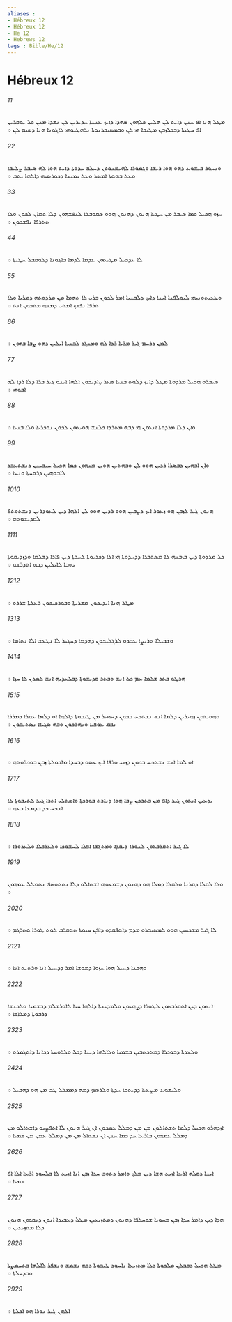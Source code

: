 ```yaml
---
aliases : 
- Hébreux 12
- Hébreux 12
- He 12
- Hebrews 12
tags : Bible/He/12
---
```


# Hébreux 12

###### 11
ܡܛܠ ܗܢܐ ܐܦ ܚܢܢ ܕܐܝܬ ܠܢ ܗܠܝܢ ܟܠܗܘܢ ܤܗܕܐ ܕܐܝܟ ܥܢܢܐ ܚܕܝܪܝܢ ܠܢ ܢܫܕܐ ܡܢܢ ܟܠ ܝܘܩܪܝܢ ܐܦ ܚܛܝܬܐ ܕܒܟܠܙܒܢ ܡܛܝܒܐ ܗܝ ܠܢ ܘܒܡܤܝܒܪܢܘܬܐ ܢܪܗܛܝܘܗܝ ܠܐܓܘܢܐ ܗܢܐ ܕܤܝܡ ܠܢ ܀
###### 22
ܘܢܚܘܪ ܒܝܫܘܥ ܕܗܘ ܗܘܐ ܪܝܫܐ ܘܓܡܘܪܐ ܠܗܝܡܢܘܬܢ ܕܚܠܦ ܚܕܘܬܐ ܕܐܝܬ ܗܘܐ ܠܗ ܤܝܒܪ ܨܠܝܒܐ ܘܥܠ ܒܗܬܬܐ ܐܡܤܪ ܘܥܠ ܝܡܝܢܐ ܕܟܘܪܤܝܗ ܕܐܠܗܐ ܝܬܒ ܀
###### 33
ܚܙܘ ܗܟܝܠ ܟܡܐ ܤܝܒܪ ܡܢ ܚܛܝܐ ܗܢܘܢ ܕܗܢܘܢ ܗܘܘ ܤܩܘܒܠܐ ܠܢܦܫܗܘܢ ܕܠܐ ܬܡܐܢ ܠܟܘܢ ܘܠܐ ܬܬܪܦܐ ܢܦܫܟܘܢ ܀
###### 44
ܠܐ ܥܕܟܝܠ ܡܛܝܬܘܢ ܥܕܡܐ ܠܕܡܐ ܒܐܓܘܢܐ ܕܠܘܩܒܠ ܚܛܝܬܐ ܀
###### 55
ܘܛܥܝܬܘܢܝܗܝ ܠܝܘܠܦܢܐ ܐܝܢܐ ܕܐܝܟ ܕܠܒܢܝܐ ܐܡܪ ܠܟܘܢ ܒܪܝ ܠܐ ܬܗܡܐ ܡܢ ܡܪܕܘܬܗ ܕܡܪܝܐ ܘܠܐ ܬܪܦܐ ܢܦܫܟ ܐܡܬܝ ܕܡܢܗ ܡܬܟܘܢ ܐܢܬ ܀
###### 66
ܠܡܢ ܕܪܚܡ ܓܝܪ ܡܪܝܐ ܪܕܐ ܠܗ ܘܡܢܓܕ ܠܒܢܝܐ ܐܝܠܝܢ ܕܗܘ ܨܒܐ ܒܗܘܢ ܀
###### 77
ܤܝܒܪܘ ܗܟܝܠ ܡܪܕܘܬܐ ܡܛܠ ܕܐܝܟ ܕܠܘܬ ܒܢܝܐ ܤܥܪ ܨܐܕܝܟܘܢ ܐܠܗܐ ܐܝܢܘ ܓܝܪ ܒܪܐ ܕܠܐ ܪܕܐ ܠܗ ܐܒܘܗܝ ܀
###### 88
ܘܐܢ ܕܠܐ ܡܪܕܘܬܐ ܐܢܬܘܢ ܗܝ ܕܒܗ ܡܬܪܕܐ ܟܠܢܫ ܗܘܝܬܘܢ ܠܟܘܢ ܢܘܟܪܝܐ ܘܠܐ ܒܢܝܐ ܀
###### 99
ܘܐܢ ܐܒܗܝܢ ܕܒܤܪܐ ܪܕܝܢ ܗܘܘ ܠܢ ܘܒܗܬܝܢ ܗܘܝܢ ܡܢܗܘܢ ܟܡܐ ܗܟܝܠ ܚܝܒܝܢܢ ܕܢܫܬܥܒܕ ܠܐܒܘܗܝܢ ܕܪܘܚܬܐ ܘܢܚܐ ܀
###### 1010
ܗܢܘܢ ܓܝܪ ܠܙܒܢ ܗܘ ܙܥܘܪ ܐܝܟ ܕܨܒܝܢ ܗܘܘ ܪܕܝܢ ܗܘܘ ܠܢ ܐܠܗܐ ܕܝܢ ܠܥܘܕܪܢܢ ܕܢܫܬܘܬܦ ܠܩܕܝܫܘܬܗ ܀
###### 1111
ܟܠ ܡܪܕܘܬܐ ܕܝܢ ܒܙܒܢܗ ܠܐ ܡܤܬܒܪܐ ܕܕܚܕܘܬܐ ܗܝ ܐܠܐ ܕܟܪܝܘܬܐ ܠܚܪܬܐ ܕܝܢ ܦܐܪܐ ܕܫܠܡܐ ܘܕܙܕܝܩܘܬܐ ܝܗܒܐ ܠܐܝܠܝܢ ܕܒܗ ܐܬܕܪܫܘ ܀
###### 1212
ܡܛܠ ܗܢܐ ܐܝܕܝܟܘܢ ܡܫܪܝܬܐ ܘܒܘܪܟܝܟܘܢ ܪܥܠܬܐ ܫܪܪܘ ܀
###### 1313
ܘܫܒܝܠܐ ܬܪܝܨܐ ܥܒܕܘ ܠܪܓܠܝܟܘܢ ܕܗܕܡܐ ܕܚܓܝܪ ܠܐ ܢܛܥܫ ܐܠܐ ܢܬܐܤܐ ܀
###### 1414
ܗܪܛܘ ܒܬܪ ܫܠܡܐ ܥܡ ܟܠ ܐܢܫ ܘܒܬܪ ܩܕܝܫܘܬܐ ܕܒܠܥܕܝܗ ܐܢܫ ܠܡܪܢ ܠܐ ܚܙܐ ܀
###### 1515
ܘܗܘܝܬܘܢ ܙܗܝܪܝܢ ܕܠܡܐ ܐܢܫ ܢܫܬܟܚ ܒܟܘܢ ܕܚܤܝܪ ܡܢ ܛܝܒܘܬܐ ܕܐܠܗܐ ܐܘ ܕܠܡܐ ܥܩܪܐ ܕܡܪܪܐ ܢܦܩ ܥܘܦܝܐ ܘܢܗܪܟܘܢ ܘܒܗ ܤܓܝܐܐ ܢܤܬܝܒܘܢ ܀
###### 1616
ܐܘ ܠܡܐ ܐܢܫ ܢܫܬܟܚ ܒܟܘܢ ܕܙܢܝ ܘܪܦܐ ܐܝܟ ܥܤܘ ܕܒܚܕܐ ܡܐܟܘܠܬܐ ܙܒܢ ܒܘܟܪܘܬܗ ܀
###### 1717
ܝܕܥܝܢ ܐܢܬܘܢ ܓܝܪ ܕܐܦ ܡܢ ܒܬܪܟܢ ܨܒܐ ܗܘܐ ܕܢܐܪܬ ܒܘܪܟܬܐ ܘܐܤܬܠܝ ܐܬܪܐ ܓܝܪ ܠܬܝܒܘܬܐ ܠܐ ܐܫܟܚ ܟܕ ܒܕܡܥܐ ܒܥܗ ܀
###### 1818
ܠܐ ܓܝܪ ܐܬܩܪܒܬܘܢ ܠܢܘܪܐ ܕܝܩܕܐ ܘܡܬܓܫܐ ܐܦܠܐ ܠܚܫܘܟܐ ܘܠܥܪܦܠܐ ܘܠܥܪܘܪܐ ܀
###### 1919
ܘܠܐ ܠܩܠܐ ܕܩܪܢܐ ܘܠܩܠܐ ܕܡܠܐ ܗܘ ܕܗܢܘܢ ܕܫܡܥܘܗܝ ܐܫܬܐܠܘ ܕܠܐ ܢܬܬܘܤܦ ܢܬܡܠܠ ܥܡܗܘܢ ܀
###### 2020
ܠܐ ܓܝܪ ܡܫܟܚܝܢ ܗܘܘ ܠܡܤܝܒܪܘ ܡܕܡ ܕܐܬܦܩܕܘ ܕܐܦܢ ܚܝܘܬܐ ܬܬܩܪܒ ܠܘܬ ܛܘܪܐ ܬܬܪܓܡ ܀
###### 2121
ܘܗܟܢܐ ܕܚܝܠ ܗܘܐ ܚܙܘܐ ܕܡܘܫܐ ܐܡܪ ܕܕܚܝܠ ܐܢܐ ܘܪܬܝܬ ܐܢܐ ܀
###### 2222
ܐܢܬܘܢ ܕܝܢ ܐܬܩܪܒܬܘܢ ܠܛܘܪܐ ܕܨܗܝܘܢ ܘܠܡܕܝܢܬܐ ܕܐܠܗܐ ܚܝܐ ܠܐܘܪܫܠܡ ܕܒܫܡܝܐ ܘܠܟܢܫܐ ܕܪܒܘܬܐ ܕܡܠܐܟܐ ܀
###### 2323
ܘܠܥܕܬܐ ܕܒܘܟܪܐ ܕܡܬܟܬܒܝܢ ܒܫܡܝܐ ܘܠܐܠܗܐ ܕܝܢܐ ܕܟܠ ܘܠܪܘܚܬܐ ܕܟܐܢܐ ܕܐܬܓܡܪܘ ܀
###### 2424
ܘܠܝܫܘܥ ܡܨܥܝܐ ܕܕܝܬܩܐ ܚܕܬܐ ܘܠܪܤܤ ܕܡܗ ܕܡܡܠܠ ܛܒ ܡܢ ܗܘ ܕܗܒܝܠ ܀
###### 2525
ܐܙܕܗܪܘ ܗܟܝܠ ܕܠܡܐ ܬܫܬܐܠܘܢ ܡܢ ܡܢ ܕܡܠܠ ܥܡܟܘܢ ܐܢ ܓܝܪ ܗܢܘܢ ܠܐ ܐܬܦܨܝܘ ܕܐܫܬܐܠܘ ܡܢ ܕܡܠܠ ܥܡܗܘܢ ܒܐܪܥܐ ܚܕ ܟܡܐ ܚܢܢ ܐܢ ܢܫܬܐܠ ܡܢ ܡܢ ܕܡܠܠ ܥܡܢ ܡܢ ܫܡܝܐ ܀
###### 2626
ܐܝܢܐ ܕܩܠܗ ܐܪܥܐ ܐܙܝܥ ܗܫܐ ܕܝܢ ܡܠܟ ܘܐܡܪ ܕܬܘܒ ܚܕܐ ܙܒܢ ܐܢܐ ܐܙܝܥ ܠܐ ܒܠܚܘܕ ܐܪܥܐ ܐܠܐ ܐܦ ܫܡܝܐ ܀
###### 2727
ܗܕܐ ܕܝܢ ܕܐܡܪ ܚܕܐ ܙܒܢ ܡܚܘܝܐ ܫܘܚܠܦܐ ܕܗܢܘܢ ܕܡܬܙܝܥܝܢ ܡܛܠ ܕܥܒܝܕܐ ܐܢܘܢ ܕܢܩܘܘܢ ܗܢܘܢ ܕܠܐ ܡܬܙܝܥܝܢ ܀
###### 2828
ܡܛܠ ܗܟܝܠ ܕܩܒܠܢ ܡܠܟܘܬܐ ܕܠܐ ܡܬܙܝܥܐ ܢܐܚܘܕ ܛܝܒܘܬܐ ܕܒܗ ܢܫܡܫ ܘܢܫܦܪ ܠܐܠܗܐ ܒܬܚܡܨܬܐ ܘܒܕܚܠܬܐ ܀
###### 2929
ܐܠܗܢ ܓܝܪ ܢܘܪܐ ܗܘ ܐܟܠܬܐ ܀
